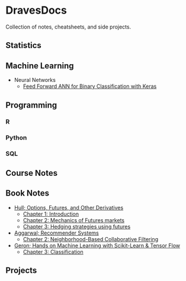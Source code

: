 # DravesDocs

Collection of notes, cheatsheets, and side projects. 

## Statistics 

## Machine Learning

* Neural Networks
	* [Feed Forward ANN for Binary Classification with Keras](https://github.com/dravesb/DravesDocs/blob/master/Python/Keras_Basic_ANN.ipynb)
	
## Programming 

### R 

### Python 
  
### SQL 


## Course Notes 

## Book Notes 

* [Hull; Options, Futures, and Other Derivatives](https://www.amazon.com/Options-Futures-Other-Derivatives-9th/dp/0133456315)
	* [Chapter 1: Introduction](https://github.com/dravesb/DravesDocs/blob/master/Book-Notes/Options-Futures-and-other-Derivatives/HullChp1.pdf) 
	* [Chapter 2: Mechanics of Futures markets](https://github.com/dravesb/DravesDocs/blob/master/Book-Notes/Options-Futures-and-other-Derivatives/HullChp2.pdf) 
	* [Chapter 3: Hedging strategies using futures](https://github.com/dravesb/DravesDocs/blob/master/Book-Notes/Options-Futures-and-other-Derivatives/HullChp3.pdf) 
* [Aggarwal; Recommender Systems](https://www.springer.com/gp/book/9783319296579)
	* [Chapter 2: Neighborhood-Based Collaborative Filtering](https://github.com/dravesb/DravesDocs/blob/master/Book-Notes/Recommendation-Systems/RS_Chp2.pdf)
* [Geron; Hands on Machine Learning with Scikit-Learn & Tensor Flow](https://www.amazon.com/Hands-Machine-Learning-Scikit-Learn-TensorFlow/dp/1491962291)
	* [Chapter 3: Classification](https://github.com/dravesb/DravesDocs/blob/master/Book-Notes/HOML/Chp3_HOML.ipynb)

## Projects


